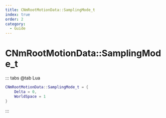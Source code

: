 ```yaml
---
title: CNmRootMotionData::SamplingMode_t
index: true
order: 2
category:
  - Guide
---
```


# CNmRootMotionData::SamplingMode_t
::: tabs
@tab Lua
```lua
CNmRootMotionData::SamplingMode_t = {
    Delta = 0,
    WorldSpace = 1
}
```
:::
